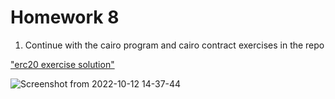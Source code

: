 
# Homework 8

1. Continue with the cairo program and cairo contract exercises in the repo <br/>

["erc20 exercise solution"](https://github.com/sleepyqadir/ZeroKnowledgeBootcamp/tree/main/starknet/exercises/contracts/erc20)

![Screenshot from 2022-10-12 14-37-44](https://user-images.githubusercontent.com/38910854/195308819-faaa0589-6240-4629-b99b-ee1a24f992f8.png)